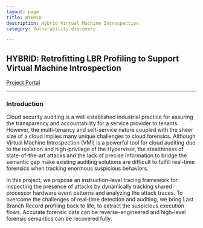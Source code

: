 ```yaml
---
layout: page
title: HYBRID
description: Hybrid Virtual Machine Introspection
category: Vulnerability discovery

---
```


## HYBRID: Retrofitting LBR Profiling to Support Virtual Machine Introspection

[Project Portal](https://github.com/StanPlatinum/HYBRID)

***

### Introduction

Cloud security auditing is a well established industrial practice for assuring the transparency and accountability for a service provider to tenants. However, the multi-tenancy and self-service nature coupled with the sheer size of a cloud implies many unique challenges to cloud forensics.
Although Virtual Machine Introspection (VMI) is a powerful tool for cloud auditing due to the isolation and high-privilege of the Hypervisor, the stealthiness of state-of-the-art attacks and the lack of precise information to bridge the semantic gap make existing  auditing solutions are difficult to fulfill real-time forensics when tracking enormous suspicious behaviors.

In this project, we propose an instruction-level tracing framework for inspecting the presence of attacks by dynamically tracking shared processor hardware event patterns and analyzing the attack traces. To overcome the challenges of real-time detection and auditing, we bring Last Branch Record profiling back to life, to extract the suspicious execution flows. Accurate forensic data can be reverse-engineered and high-level forensic semantics can be recovered fully.
<!-- With the hardware assistance and software-based virtualization introspection, we show that the framework can provide an effective response to threats in different cases, thereby enabling a quick attack provenance for the auditing.  The evaluation shows that our prototype can be compatible with existing tools while introducing negligible performance penalties. -->